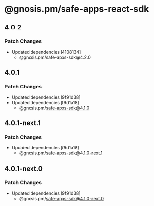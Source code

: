# @gnosis.pm/safe-apps-react-sdk

## 4.0.2

### Patch Changes

- Updated dependencies [4108134]
  - @gnosis.pm/safe-apps-sdk@4.2.0

## 4.0.1

### Patch Changes

- Updated dependencies [9f91d38]
- Updated dependencies [f9d1a18]
  - @gnosis.pm/safe-apps-sdk@4.1.0

## 4.0.1-next.1

### Patch Changes

- Updated dependencies [f9d1a18]
  - @gnosis.pm/safe-apps-sdk@4.1.0-next.1

## 4.0.1-next.0

### Patch Changes

- Updated dependencies [9f91d38]
  - @gnosis.pm/safe-apps-sdk@4.1.0-next.0
